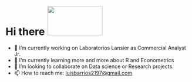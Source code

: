 # Hi there  <img src="https://media.giphy.com/media/xFkgeu7dhfgqqxJqmj/giphy.gif" width="150" height="80" />

- 🔭 I’m currently working on Laboratorios Lansier as Commercial Analyst Jr. 
- 🌱 I’m currently learning more and more about R and Econometrics
- 👯 I’m looking to collaborate on Data science or Research projects.
- 📫 How to reach me: luisbarrios2197@gmail.com
